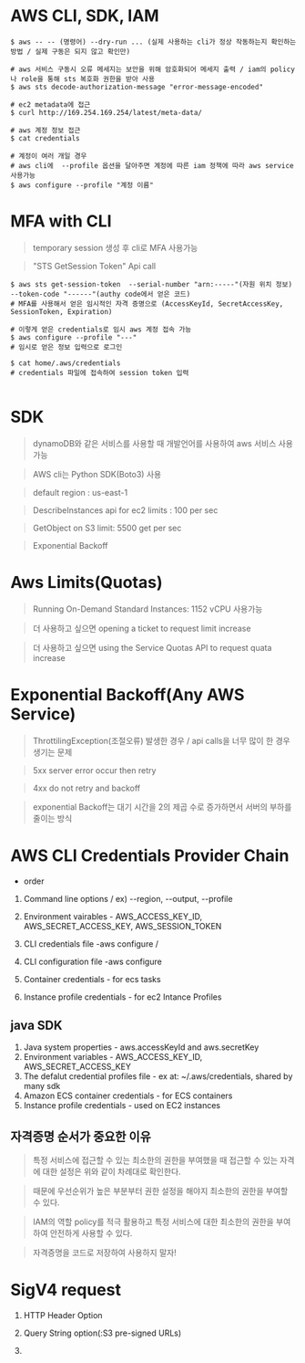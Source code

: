 AWS CLI, SDK, IAM
=================


```
$ aws -- -- (명령어) --dry-run ... (실제 사용하는 cli가 정상 작동하는지 확인하는 방법 / 실제 구동은 되지 않고 확인만)

# aws 서비스 구동시 오류 메세지는 보안을 위해 암호화되어 메세지 출력 / iam의 policy나 role을 통해 sts 복호화 권한을 받아 사용
$ aws sts decode-authorization-message "error-message-encoded"

# ec2 metadata에 접근
$ curl http://169.254.169.254/latest/meta-data/

# aws 계정 정보 접근
$ cat credentials

# 계정이 여러 개일 경우
# aws cli에  --profile 옵션을 달아주면 계정에 따른 iam 정책에 따라 aws service 사용가능
$ aws configure --profile "계정 이름" 

```

# MFA with CLI

> temporary session 생성 후 cli로 MFA 사용가능

> "STS GetSession Token" Api call

```
$ aws sts get-session-token  --serial-number "arn:-----"(자원 위치 정보) --token-code "------"(authy code에서 얻은 코드)
# MFA를 사용해서 얻은 임시적인 자격 증명으로 (AccessKeyId, SecretAccessKey, SessionToken, Expiration)

# 이렇게 얻은 credentials로 임시 aws 계정 접속 가능
$ aws configure --profile "---" 
# 임시로 얻은 정보 입력으로 로그인 

$ cat home/.aws/credentials
# credentials 파일에 접속하여 session token 입력


```


# SDK

> dynamoDB와 같은 서비스를 사용할 때 개발언어를 사용하여 aws 서비스 사용가능

> AWS cli는 Python SDK(Boto3) 사용

> default region : us-east-1

> DescribeInstances api for ec2 limits : 100 per sec

> GetObject on S3 limit: 5500 get per sec

> Exponential Backoff


# Aws Limits(Quotas)

> Running On-Demand Standard Instances: 1152 vCPU 사용가능

> 더 사용하고 싶으면 opening a ticket to request limit increase

> 더 사용하고 싶으면 using the Service Quotas API to request quata increase

# Exponential Backoff(Any AWS Service)

> ThrottilingException(조절오류) 발생한 경우 / api calls을 너무 많이 한 경우 생기는 문제

> 5xx server error occur then retry

> 4xx do not retry and backoff

> exponential Backoff는 대기 시간을 2의 제곱 수로 증가하면서 서버의 부하를 줄이는 방식

# AWS CLI Credentials Provider Chain

* order

1. Command line options /  ex) --region, --output, --profile

2. Environment vairables - AWS_ACCESS_KEY_ID, AWS_SECRET_ACCESS_KEY, AWS_SESSION_TOKEN

3. CLI credentials file -aws configure /

4. CLI configuration file -aws configure

5. Container credentials - for ecs tasks

6. Instance profile credentials - for ec2 Intance Profiles

## java SDK

1. Java system properties - aws.accessKeyId and aws.secretKey
2. Environment variables - AWS_ACCESS_KEY_ID, AWS_SECRET_ACCESS_KEY
3. The defalut credential profiles file - ex at: ~/.aws/credentials, shared by many sdk
4. Amazon ECS container credentials - for ECS containers
5. Instance profile credentials - used on EC2 instances

## 자격증명 순서가 중요한 이유

> 특정 서비스에 접근할 수 있는 최소한의 권한을 부여했을 때 접근할 수 있는 자격에 대한 설정은 위와 같이 차례대로 확인한다.

> 때문에 우선순위가 높은 부분부터 권한 설정을 해야지 최소한의 권한을 부여할 수 있다.

> IAM의 역할 policy를 적극 활용하고 특정 서비스에 대한 최소한의 권한을 부여하여 안전하게 사용할 수 있다. 

> 자격증명을 코드로 저장하여 사용하지 말자!

# SigV4 request 

1. HTTP Header Option

2. Query String option(:S3 pre-signed URLs)

3. 